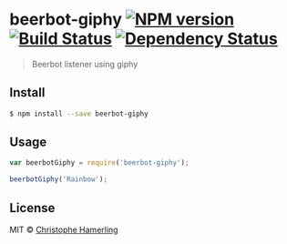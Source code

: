 # beerbot-giphy [![NPM version][npm-image]][npm-url] [![Build Status][travis-image]][travis-url] [![Dependency Status][daviddm-image]][daviddm-url]
> Beerbot listener using giphy


## Install

```sh
$ npm install --save beerbot-giphy
```


## Usage

```js
var beerbotGiphy = require('beerbot-giphy');

beerbotGiphy('Rainbow');
```

## License

MIT © [Christophe Hamerling](http://chamerling.github.io)


[npm-image]: https://badge.fury.io/js/beerbot-giphy.svg
[npm-url]: https://npmjs.org/package/beerbot-giphy
[travis-image]: https://travis-ci.org/chamerling/beerbot-giphy.svg?branch=master
[travis-url]: https://travis-ci.org/chamerling/beerbot-giphy
[daviddm-image]: https://david-dm.org/chamerling/beerbot-giphy.svg?theme=shields.io
[daviddm-url]: https://david-dm.org/chamerling/beerbot-giphy
